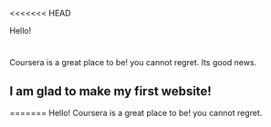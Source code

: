 <<<<<<< HEAD
<head>Hello!</head>
<h1></h1>Coursera is a great place to be!
you cannot regret. Its good news.
<h2>I am glad to make my first website!</h2>
=======
Hello!
Coursera is a great place to be!
you cannot regret.
